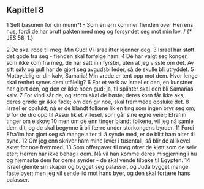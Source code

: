 ## Kapittel 8

1 Sett basunen for din munn*! - Som en ørn kommer fienden over Herrens hus, fordi de har brutt pakten med meg og forsyndet seg mot min lov. / {* JES 58, 1.}

2 De skal rope til meg: Min Gud! Vi israelitter kjenner deg.
3 Israel har støtt det gode fra seg - fienden skal forfølge ham.
4 De har valgt seg konger, som ikke kom fra meg, de har satt inn fyrster, uten at jeg visste om det. Av sitt sølv og gull har de gjort seg avgudsbilleder, så de skulle bli utryddet.
5 Motbydelig er din kalv, Samaria! Min vrede er tent opp mot dem. Hvor lenge skal renhet synes dem utålelig?
6 For et verk av Israel er den, en kunstner har gjort den, og den er ikke noen gud; ja, til splinter skal den bli Samarias kalv.
7 For vind sår de, og storm skal de høste; deres korn får ikke aks, deres grøde gir ikke føde; om den gir noe, skal fremmede opsluke det.
8 Israel er opslukt; nå er de blandt folkene lik en ting som ingen bryr seg om;
9 for de dro opp til Assur lik et villesel, som går sine egne veier; Efra'im tinger om elskov;
10 men om de enn tinger blandt folkene, vil jeg nå samle dem dit, og de skal begynne å bli færre under storkongens byrder.
11 Fordi Efra'im har gjort seg så mange alter til å synde med, er de blitt ham alter til synd.
12 Om jeg enn skriver ham mine lover i tusentall, så blir de allikevel aktet for noe fremmed.
13 Som offergaver til meg ofrer de kjøtt som de selv eter; Herren har ikke behag i dem. Nå vil han komme deres misgjerning i hu og hjemsøke dem for deres synder - de skal vende tilbake til Egypten.
14 Israel glemte sin skaper og bygget seg palasser, og Juda bygget mange faste byer; men jeg vil sende ild mot hans byer, og den skal fortære hans palasser.

